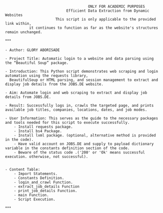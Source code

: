                                           ONLY FOR ACADEMIC PURPOSES
                                Efficient Data Extraction from Dynamic Websites
                           This script is only applicable to the provided link within, 
               it continues to function as far as the website's structures remain unchanged. 


"""

    - Author: GLORY ABORISADE

    - Project Title: Automatic login to a website and data parsing using the “Beautiful Soup” package.

    - Introduction: This Python script demonstrates web scraping and login automation using the requests library, 
      BeautifulSoup or HTML parsing, and session management to extract and display job details from the JOBS.DE website.

    - Aim: Automate login and web scraping to extract and display job details from JOBS.DE.

    - Result: Successfully logs in, crawls the targeted page, and prints available job titles, companies, locations, dates, and job modes.

    - User Information: This serves as the guide to the necessary packages and tools needed for this script to execute successfully.
        - Install requests package.
        - Install bs4 Package.
        - Install lxml package. (optional, alternative method is provided in the code).
        - Have valid account on JOBS.DE and supply to payload dictionary variable in the constants definition section of the code.
        - Beware of the status code .('200' or 'Ok' means successful execution. otherwise, not successful).
                        

    - Content Table:
        - Import Statements. 
        - Constants Definition.
        - login_and_crawl Function.
        - extract_job_details Function
        - print_job_details Function.
        - main Function.
        - Script Execution.

"""
